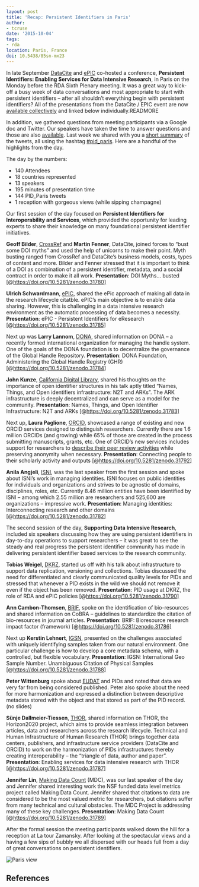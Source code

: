 ```yaml
---
layout: post
title: 'Recap: Persistent Identifiers in Paris'
author: 
- tcruse
date: '2015-10-04'
tags:
- rda
location: Paris, France
doi: 10.5438/85sn-mx23
---
```

In late September [DataCite](https://www.datacite.org/) and [ePIC](http://www.pidconsortium.eu/) co-hosted a conference, **Persistent Identifiers: Enabling Services for Data Intensive Research**, in Paris on the Monday before the RDA Sixth Plenary meeting. It was a great way to kick-off a busy week of data conversations and most appropriate to start with persistent identifiers – after all shouldn’t everything begin with persistent identifiers? All of the presentations from the DataCite / EPIC event are now [available collectively](https://zenodo.org/collection/user-datacite) and linked below individually.READMORE

In addition, we gathered questions from meeting participants via a Google doc and Twitter. Our speakers have taken the time to answer questions and those are also [available](http://bit.ly/1LHIUf2). Last week we shared with you a [short summary](http://blog.datacite.org/persistent-identifiers-enabling-services-for-data-intensive-research/) of the tweets, all using the hashtag [#pid_paris](https://twitter.com/hashtag/pid_paris?src=hash). Here are a handful of the highlights from the day.

The day by the numbers:

* 140 Attendees
* 18 countries represented
* 13 speakers
* 195 minutes of presentation time
* 144 PID_Paris tweets
* 1 reception with gorgeous views (while sipping champagne)

Our first session of the day focused on **Persistent Identifiers for Interoperability and Services**, which provided the opportunity for leading experts to share their knowledge on many foundational persistent identifier initiatives.

**Geoff Bilder**, [CrossRef](http://www.crossref.org/) and **Martin Fenner**, DataCite, joined forces to “bust some DOI myths” and used the help of unicorns to make their point. Myth busting ranged from CrossRef and DataCite’s business models, costs, types of content and more. Bilder and Fenner stressed that it is important to think of a DOI as combination of a persistent identifier, metadata, and a social contract in order to make it all work. **Presentation**: DOI Myths... busted [@https://doi.org/10.5281/zenodo.31780]

**Ulrich Schwardmann**, [ePIC](http://www.pidconsortium.eu/), shared the ePic approach of making all data in the research lifecycle citatble. ePIC’s main objective is to enable data sharing. However, this is challenging in a data intensive research environment as the automatic processing of data becomes a necessity. **Presentation**: ePIC - Persistent Identifiers for eResearch [@https://doi.org/10.5281/zenodo.31785]

Next up was **Larry Lannom**, [DONA](https://dona.net/), shared information on DONA – a recently formed international organization for managing the handle system. One of the goals of the DONA foundation is to decentralize the governance of the Global Handle Repository. **Presentation**: DONA Foundation, Administering the Global Handle Registry (GHR) [@https://doi.org/10.5281/zenodo.31784]

**John Kunze**, [California Digital Library](http://www.cdlib.org/), shared his thoughts on the importance of open identifier structures in his talk aptly titled “Names, Things, and Open identifiers infrastructure: N2T and ARKs”. The ARK infrastructure is deeply decentralized and can serve as a model for the community. **Presentation**: Names, Things, and Open Identifier Infrastructure: N2T and ARKs [@https://doi.org/10.5281/zenodo.31783]

Next up, **Laura Paglione**, [ORCID](http://orcid.org/), showcased a range of existing and new ORCID services designed to distinguish researchers. Currently there are 1.6 million ORCIDs (and growing) while 65% of those are created in the process submitting manuscripts, grants, etc. One of ORCID’s new services includes support for researchers to [describe their peer review activities](https://orcid.org/blog/2015/09/28/surfacing-peer-review-orcid) while preserving anonymity when necessary. **Presentation**: Connecting people to their scholarly activity and outputs [@https://doi.org/10.5281/zenodo.31792]

**Anila Angjeli**, [ISNI](http://www.isni.org/), was the last speaker from the first session and spoke about ISNI’s work in managing identities. ISNI focuses on public identities for individuals and organizations and strives to be agnostic of domains, disciplines, roles, etc. Currently 8.46 million entities have been identified by ISNI – among which 2.55 million are researchers and 525,600 are organizations – impressive work. **Presentation**: Managing identities: Interconnecting research and other domains [@https://doi.org/10.5281/zenodo.31782]

The second session of the day, **Supporting Data Intensive Research**, included six speakers discussing how they are using persistent identifiers in day-to-day operations to support researchers – it was great to see the steady and real progress the persistent identifier community has made in delivering persistent identifier based services to the research community.

**Tobias Weigel**, [DKRZ](https://www.dkrz.de/), started us off with his talk about infrastructure to support data replication, versioning and collections. Tobias discussed the need for differentiated and clearly communicated quality levels for PIDs and stressed that whenever a PID exists in the wild we should not remove it even if the object has been removed. **Presentation**: PID usage at DKRZ, the role of RDA and ePIC policies [@https://doi.org/10.5281/zenodo.31790]

**Ann Cambon-Thomsen**, [BRIF](https://www.esgi-infrastructure.eu/consortium/inserm-toulouse/), spoke on the identification of bio-resources and shared information on CoBRA – guidelines to standardize the citation of bio-resources in journal articles. **Presentation**: BRIF: Bioresource research impact factor (framework) [@https://doi.org/10.5281/zenodo.31786]

Next up **Kerstin Lehnert**, [IGSN](http://www.geosamples.org/igsnabout), presented on the challenges associated with uniquely identifying samples taken from our natural environment. One particular challenge is how to develop a core metadata schema, with a controlled, but flexible vocabulary. **Presentation**: IGSN: International Geo Sample Number. Unambiguous Citation of Physical Samples [@https://doi.org/10.5281/zenodo.31788]

**Peter Wittenburg** spoke about [EUDAT](http://eudat.eu/) and PIDs and noted that data are very far from being considered published. Peter also spoke about the need for more harmonization and expressed a distinction between descriptive metadata stored with the object and that stored as part of the PID record. (no slides)

**Sünje Dallmeier-Tiessen**, [THOR](http://project-thor.eu/), shared information on THOR, the Horizon2020 project, which aims to provide seamless integration between articles, data and researchers across the research lifecycle. Technical and Human Infrastructure of Human Research (THOR) brings together data centers, publishers, and infrastructure service providers (DataCite and ORCID) to work on the harmonization of PIDs infrastructures thereby creating interoperability – the “triangle of data, author and paper”. **Presentation**: Enabling services for data intensive research with THOR [@https://doi.org/10.5281/zenodo.31787]

**Jennifer Lin**, [Making Data Count](http://mdc.lagotto.io/) (MDC), was our last speaker of the day and Jennifer shared interesting work the NSF funded data level metrics project called Making Data Count. Jennifer shared that citations to data are considered to be the most valued metric for researchers, but citations suffer from many technical and cultural obstacles. The MDC Project is addressing many of these key challenges. **Presentation**: Making Data Count [@https://doi.org/10.5281/zenodo.31789]

After the formal session the meeting participants walked down the hill for a reception at La tour Zamansky. After looking at the spectacular views and a having a few sips of bubbly we all dispersed with our heads full from a day of great conversations on persistent identifiers.

![Paris view](/images/2015/10/paris-view-2.jpg)

## References
